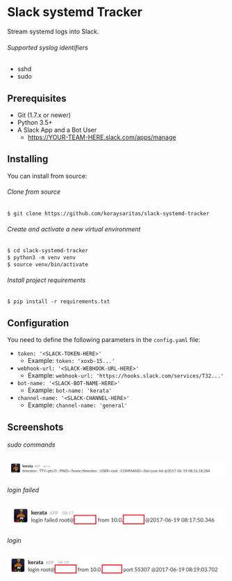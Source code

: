 # Slack systemd Tracker
Stream systemd logs into Slack.

###### Supported syslog identifiers
- sshd
- sudo

## Prerequisites
- Git (1.7.x or newer)
- Python 3.5+
- A Slack App and a Bot User
  - https://YOUR-TEAM-HERE.slack.com/apps/manage

## Installing
You can install from source:

###### Clone from source
    $ git clone https://github.com/koraysaritas/slack-systemd-tracker

###### Create and activate a new virtual environment
    $ cd slack-systemd-tracker
    $ python3 -m venv venv
    $ source venv/bin/activate

###### Install project requirements
    $ pip install -r requirements.txt

## Configuration
You need to define the following parameters in the ``config.yaml`` file:
- ``token: '<SLACK-TOKEN-HERE>'``
  - Example: ``token: 'xoxb-15...'``
- ``webhook-url: '<SLACK-WEBHOOK-URL-HERE>'``
  - Example: ``webhook-url: 'https://hooks.slack.com/services/T32...'``
- ``bot-name: '<SLACK-BOT-NAME-HERE>'``
  - Example: ``bot-name: 'kerata'``
- ``channel-name: '<SLACK-CHANNEL-HERE>'``
  - Example: ``channel-name: 'general'``

## Screenshots

###### sudo commands
<img
  src="/screenshots/d1.png"
  alt="sudo commands"
  width="750"
/>

###### login failed
<img
  src="/screenshots/d2.png"
  alt="login failed"
  width="750"
/>

###### login
<img
  src="/screenshots/d3.png"
  alt="login"
  width="750"
/>
